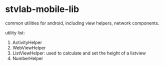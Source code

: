 # stvlab-mobile-lib
common utilities for android, including view helpers, network components.

utility list:
1. ActivityHelper
2. WebViewHelper
3. ListViewHelper: used to calculate and set the height of a listview 
4. NumberHelper

